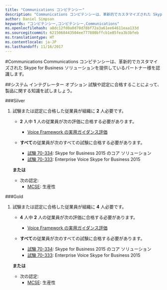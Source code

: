 ```yaml
---
title: "Communications コンピテンシー"
description: "Communications コンピテンシーは、革新的でカスタマイズされた Skype for Business ソリューションを提供しているパートナー様を認識します。"
author: Daniel Simpson
keywords: "コンピテンシー,コンピテンシー,Communications"
ms.openlocfilehash: a8dc12fd0a0d70d78bf72a3a61ee64611eaa133d
ms.sourcegitcommit: 6215068443504ee777880bffcb1e85fea3b3bfeb
ms.translationtype: HT
ms.contentlocale: ja-JP
ms.lasthandoff: 11/16/2017
---
```

#<a name="communications"></a>Communications
Communications コンピテンシーは、革新的でカスタマイズされた Skype for Business ソリューションを提供しているパートナー様を認識します。

##<a name="systems-integrator-option"></a>システム インテグレーター オプション
試験や認定に合格することによって、製品に関する知識を試しましょう。
  
###<a name="silver"></a>Silver

1. 試験または認定に合格した従業員が組織に **2** 人必要です。

    - **2** 人中 **1** 人の従業員が次の評価に合格する必要があります。
        - [Voice Framework の実用ガイダンス評価](https://partneruniversity.microsoft.com/?whr=uri:MicrosoftAccount&courseId=16802&scoId=g6fMfp80C_5406265419)

    - **すべて**の従業員が次のすべての試験に合格する必要があります。
        - [試験 70-334](https://www.microsoft.com/en-us/learning/exam-70-334.aspx): Skype for Business 2015 のコア ソリューション
        - [試験 70-333](https://www.microsoft.com/en-us/learning/exam-70-333.aspx): Enterprise Voice Skype for Business 2015

    **または**

    - 次の認定:
        - [MCSE](https://www.microsoft.com/en-us/learning/mcse-productivity-certification.aspx): 生産性

###<a name="gold"></a>Gold

1. 試験または認定に合格した従業員が組織に **4** 人必要です。

    - **4** 人中 **2** 人の従業員が次の評価に合格する必要があります。
        - [Voice Framework の実用ガイダンス評価](https://partneruniversity.microsoft.com/?whr=uri:MicrosoftAccount&courseId=16802&scoId=g6fMfp80C_5406265419)

    - **すべて**の従業員が次のすべての試験に合格する必要があります。
        - [試験 70-334](https://www.microsoft.com/en-us/learning/exam-70-334.aspx): Skype for Business 2015 のコア ソリューション
        - [試験 70-333](https://www.microsoft.com/en-us/learning/exam-70-333.aspx): Enterprise Voice Skype for Business 2015

    **または**

    - 次の認定:
        - [MCSE](https://www.microsoft.com/en-us/learning/mcse-productivity-certification.aspx): 生産性



